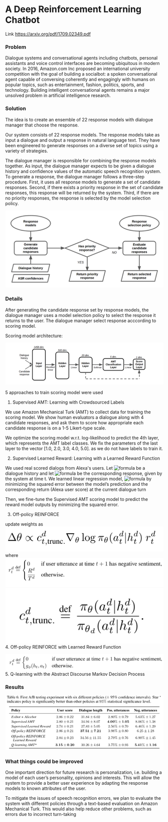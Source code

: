 # A Deep Reinforcement Learning Chatbot
Link https://arxiv.org/pdf/1709.02349.pdf

### Problem
Dialogue systems and conversational agents including chatbots, personal assistants and voice control interfaces are becoming ubiquitous in modern society. In 2016, Amazon.com Inc proposed an international university competition with the goal of building a socialbot: a spoken conversational agent capable of conversing coherently and engagingly with humans on popular topics, such as entertainment, fashion, politics, sports, and technology. Building intelligent conversational agents remains a major unsolved problem in artificial intelligence research.

### Solution
The idea is to create an ensemble of 22 response models with dialogue manager that choose the response.

Our system consists of 22 response models. The response models take as input a dialogue and output a response in natural language text. They have been engineered to generate responses on a diverse set of topics using a variety of strategies.

The dialogue manager is responsible for combining the response models together. As input, the dialogue manager expects to be given a dialogue history and confidence values of the automatic speech recognition system. To generate a response, the dialogue manager follows a three-step procedure. First, it uses all response models to generate a set of candidate responses. Second, if there exists a priority response in the set of candidate responses, this response will be returned by the system. Third, if there are no priority responses, the response is selected by the model selection policy.


![](https://github.com/zhukovaes/A-Deep-Reinforcement-Learning-Chatbot/blob/master/dialog%20manager.png)
### Details

After generating the candidate response set by response models, the dialogue manager uses a model selection policy to select the response it returns to the user. The dialogue manager select response acccording to scoring model.


Scoring model architecture:

![alt text](https://github.com/zhukovaes/A-Deep-Reinforcement-Learning-Chatbot/blob/master/Снимок%20экрана%202020-04-23%20в%2022.46.27.png)


5 approaches to train scoring model were used 
1. Supervised AMT: Learning with Crowdsourced Labels

We use Amazon Mechanical Turk (AMT) to collect data for training the scoring model. We show human evaluators a dialogue along with 4 candidate responses, and ask them to score how appropriate each candidate response is on a 1-5 Likert-type scale. 

We optimize the scoring model w.r.t. log-likelihood to predict the 4th layer, which represents the AMT label classes. We fix the parameters of the last layer to the vector [1.0, 2.0, 3.0, 4.0, 5.0]. as we do not have labels to train it.

2. Supervised Learned Reward: Learning with a Learned Reward Function

We used real scored dialogs from Alexa's users. Let ![formula](https://render.githubusercontent.com/render/math?math=h_t) be a dialogue history and let ![formula](https://render.githubusercontent.com/render/math?math=a_t) be the corresponding response, given by the system at time t. We learned linear regression model, ![formula](https://render.githubusercontent.com/render/math?math={g_{\phi}(h_t,a_t)\in[1,5]}) by minimizing the squared error between the model’s prediction and the corresponding return (Alexa user score) at the current dialogue turn
 

Then, we fine-tune the Supervised AMT scoring model to predict the reward model outputs by minimizing the squared error.

3. Off-policy REINFORCE

update weights as ![formula](https://github.com/zhukovaes/A-Deep-Reinforcement-Learning-Chatbot/blob/master/off-policy%20update.png)
where
![formula](https://github.com/zhukovaes/A-Deep-Reinforcement-Learning-Chatbot/blob/master/off%20policy%20reward.png)
![formula](https://github.com/zhukovaes/A-Deep-Reinforcement-Learning-Chatbot/blob/master/off%20policy%20coef.png)
4. Off-policy REINFORCE with Learned Reward Function

![formula](https://github.com/zhukovaes/A-Deep-Reinforcement-Learning-Chatbot/blob/master/off%20policy%20reward%20learned.png)
5. Q-learning with the Abstract Discourse Markov Decision Process

### Results


![alt text](https://github.com/zhukovaes/A-Deep-Reinforcement-Learning-Chatbot/blob/master/score.png)

### What things could be improved
One important direction for future research is personalization, i.e. building a model of each user’s personality, opinions and interests. This will allow the system to provide a better user experience by adapting the response models to known attributes of the user. 

To mitigate the issues of speech recognition errors, we plan to evaluate the system with different policies through a text-based evaluation on Amazon Mechanical Turk. This would also help reduce other problems, such as errors due to incorrect turn-taking 
